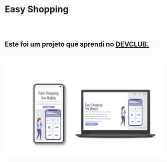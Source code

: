 <h1>Easy Shopping</h1>
<br>
<br>
<h2>Este foi um projeto que aprendi no <a href="https://rodolfomori.com.br/devclub">DEVCLUB.</a></h2>
<br>
<br>
<img src="https://raw.githubusercontent.com/LucMLC/Projeto-shopping/master/Design%20sem%20nome%20(1).png">

  

